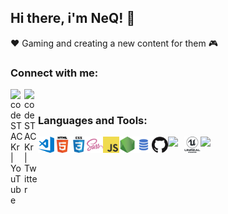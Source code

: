 
## Hi there, i'm NeQ! 👋

❤️ Gaming and creating a new content for them 🎮

### Connect with me:

[<img align="left" alt="codeSTACKr | YouTube" width="22px" src="https://i.imgur.com/ztI49Lo.png" />][youtube]
[<img align="left" alt="codeSTACKr | Twitter" width="22px" src="https://i.imgur.com/m84LU2W.png" />][twitter]

<br  />

### Languages and Tools:

  

<img align="left" width="26px" src="https://raw.githubusercontent.com/github/explore/80688e429a7d4ef2fca1e82350fe8e3517d3494d/topics/visual-studio-code/visual-studio-code.png" />

<img align="left" width="26px" src="https://raw.githubusercontent.com/github/explore/80688e429a7d4ef2fca1e82350fe8e3517d3494d/topics/html/html.png" />

<img align="left" width="26px" src="https://raw.githubusercontent.com/github/explore/80688e429a7d4ef2fca1e82350fe8e3517d3494d/topics/css/css.png" />

<img align="left" width="26px" src="https://raw.githubusercontent.com/github/explore/80688e429a7d4ef2fca1e82350fe8e3517d3494d/topics/sass/sass.png" />

<img align="left" width="26px" src="https://raw.githubusercontent.com/github/explore/80688e429a7d4ef2fca1e82350fe8e3517d3494d/topics/javascript/javascript.png" />

<img align="left" width="26px" src="https://raw.githubusercontent.com/github/explore/80688e429a7d4ef2fca1e82350fe8e3517d3494d/topics/nodejs/nodejs.png" />

<img align="left" width="26px" src="https://raw.githubusercontent.com/github/explore/80688e429a7d4ef2fca1e82350fe8e3517d3494d/topics/sql/sql.png" />

<img align="left" width="26px" src="https://raw.githubusercontent.com/github/explore/78df643247d429f6cc873026c0622819ad797942/topics/github/github.png" />

<img align="left" width="26px" src="https://raw.githubusercontent.com/isocpp/logos/master/cpp_logo.png" />

<img align="left" a width="26px" src="https://raw.githubusercontent.com/github/explore/80688e429a7d4ef2fca1e82350fe8e3517d3494d/topics/unreal-engine/unreal-engine.png" />

<img align="left" width="26px" src="https://upload.wikimedia.org/wikipedia/commons/thumb/c/cf/Lua-Logo.svg/1200px-Lua-Logo.svg.png" />

[twitter]: https://twitter.com/twitchneq

[youtube]: https://www.youtube.com/channel/UCiKjdzZSZ_GpzuAWQLhdang
